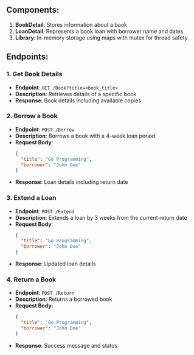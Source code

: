## Components:
1. **BookDetail**: Stores information about a book
2. **LoanDetail**: Represents a book loan with borrower name and dates
3. **Library**: In-memory storage using maps with mutex for thread safety

## Endpoints:

### 1. Get Book Details
- **Endpoint**: `GET /Book?title=<book_title>`
- **Description**: Retrieves details of a specific book
- **Response**: Book details including available copies

### 2. Borrow a Book
- **Endpoint**: `POST /Borrow`
- **Description**: Borrows a book with a 4-week loan period
- **Request Body**:
  ```json
  {
    "title": "Go Programming",
    "borrower": "John Doe"
  }
  ```
- **Response**: Loan details including return date

### 3. Extend a Loan
- **Endpoint**: `POST /Extend`
- **Description**: Extends a loan by 3 weeks from the current return date
- **Request Body**:
  ```json
  {
    "title": "Go Programming",
    "borrower": "John Doe"
  }
  ```
- **Response**: Updated loan details

### 4. Return a Book
- **Endpoint**: `POST /Return`
- **Description**: Returns a borrowed book
- **Request Body**:
  ```json
  {
    "title": "Go Programming",
    "borrower": "John Doe"
  }
  ```
- **Response**: Success message and status
